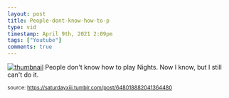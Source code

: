 ```yaml
---
layout: post
title: People-dont-know-how-to-p
type: vid
timestamp: April 9th, 2021 2:09pm
tags: ["Youtube"]
comments: true
---
```


[![thumbnail](http://i3.ytimg.com/vi/hTkt4Kd1MLI/hqdefault.jpg)](https://www.youtube.com/watch?v=hTkt4Kd1MLI)
People don't know how to play Nights.  Now I know, but I still can't do it.
  
<small>source: https://saturdayxiii.tumblr.com/post/648018882041364480</small>